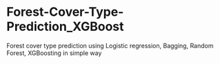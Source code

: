 # Forest-Cover-Type-Prediction_XGBoost
Forest cover type prediction using Logistic regression, Bagging, Random Forest, XGBoosting in simple way
